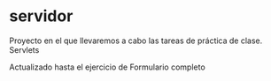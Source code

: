 # servidor
Proyecto en el que llevaremos a cabo las tareas de práctica de clase. Servlets

Actualizado hasta el ejercicio de Formulario completo
